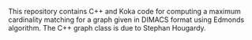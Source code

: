 This repository contains C++ and Koka code for computing a maximum cardinality matching for a graph given in DIMACS format using Edmonds algorithm.
The C++ graph class is due to Stephan Hougardy.
